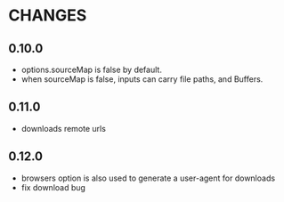 # CHANGES

## 0.10.0

- options.sourceMap is false by default.
- when sourceMap is false, inputs can carry file paths, and Buffers.

## 0.11.0

- downloads remote urls

## 0.12.0

- browsers option is also used to generate a user-agent for downloads
- fix download bug

